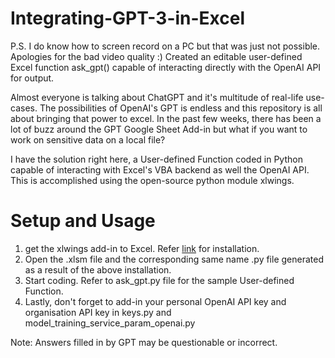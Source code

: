 # Integrating-GPT-3-in-Excel

P.S. I do know how to screen record on a PC but that was just not possible. Apologies for the bad video quality :)
Created an editable user-defined Excel function ask_gpt() capable of interacting directly with the OpenAI API for output.

Almost everyone is talking about ChatGPT and it's multitude of real-life use-cases. The possibilities of OpenAI's GPT is endless and this repository is all about bringing that power to excel. In the past few weeks, there has been a lot of buzz around the GPT Google Sheet Add-in but what if you want to work on sensitive data on a local file? 

I have the solution right here, a User-defined Function coded in Python capable of interacting with Excel's VBA backend as well the OpenAI API. This is accomplished using the open-source python module xlwings.

# Setup and Usage

1. get the xlwings add-in to Excel. Refer [link](https://docs.xlwings.org/en/latest/installation.html) for installation.
2. Open the .xlsm file and the corresponding same name .py file generated as a result of the above installation.
3. Start coding. Refer to ask_gpt.py file for the sample User-defined Function.
4. Lastly, don't forget to add-in your personal OpenAI API key and organisation API key in keys.py and model_training_service_param_openai.py

Note: Answers filled in by GPT may be questionable or incorrect. 

